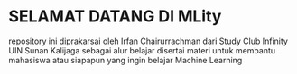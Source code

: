 # SELAMAT DATANG DI MLity

repository ini diprakarsai oleh Irfan Chairurrachman dari Study Club Infinity UIN Sunan Kalijaga sebagai alur belajar disertai materi untuk membantu mahasiswa atau siapapun yang ingin belajar Machine Learning